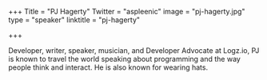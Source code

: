 +++
Title = "PJ Hagerty"
Twitter = "aspleenic"
image = "pj-hagerty.jpg"
type = "speaker"
linktitle = "pj-hagerty"

+++

Developer, writer, speaker, musician, and Developer Advocate at Logz.io, PJ is known to travel the world speaking about programming and the way people think and interact. He is also known for wearing hats.
